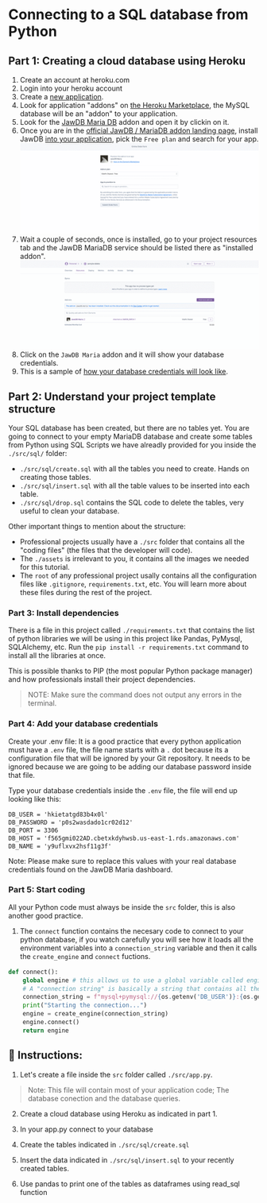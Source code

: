 # Connecting to a SQL database from Python

## Part 1: Creating a cloud database using Heroku

1. Create an account at heroku.com
2. Login into your heroku account
3. Create a [new application](https://dashboard.heroku.com/new-app).
4. Look for application "addons" on [the Heroku Marketplace]( https://elements.heroku.com/addons), the MySQL database will be an "addon" to your application.
5. Look for the [JawDB Maria DB](./assets/jawdb.png) addon and open it by clickin on it.
6. Once you are in the [official JawDB / MariaDB addon landing page](https://elements.heroku.com/addons/jawsdb-maria), install JawDB [into your application](./assets/mariadb.png), pick the `Free plan` and search for your app.
![install jawdb](./assets/dyml1T8uI3.gif)
7. Wait a couple of seconds, once is installed, go to your project resources tab and the JawDB MariaDB service should be listed there as "installed addon".
![install jawdb](./assets/bjEDNLpKKq.gif)
8. Click on the `JawDB Maria` addon and it will show your database credentials.
9. This is a sample of [how your database credentials will look like](./assets/JawsDB.png).


## Part 2: Understand your project template structure

Your SQL database has been created, but there are no tables yet. You are going to connect to your empty MariaDB database and create some tables from Python using SQL Scripts we have alreadly provided for you inside the `./src/sql/` folder:

- `./src/sql/create.sql` with all the tables you need to create. Hands on creating those tables.
- `./src/sql/insert.sql` with all the table values to be inserted into each table.
- `./src/sql/drop.sql` contains the SQL code to delete the tables, very useful to clean your database.

Other important things to mention about the structure:

- Professional projects usually have a `./src` folder that contains all the "coding files" (the files that the developer will code).
- The `./assets` is irrelevant to you, it contains all the images we needed for this tutorial.
- The `root` of any professional project usally contains all the configuration files like `.gitignore`, `requirements.txt`, etc. You will learn more about these files during the rest of the project.

### Part 3: Install dependencies

There is a file in this project called `./requirements.txt` that contains the list of python libraries we will be using in this project like Pandas, PyMysql, SQLAlchemy, etc. Run the `pip install -r requirements.txt` command to install all the libraries at once.

This is possible thanks to PIP (the most popular Python package manager) and how professionals install their project dependencies.

> NOTE: Make sure the command does not output any errors in the terminal.

### Part 4: Add your database credentials 

Create your .env file: It is a good practice that every python application must have a `.env` file, the file name starts with a `.` dot because its a configuration file that will be ignored by your Git repository. It needs to be ignored because we are going to be adding our database password inside that file. 

Type your database credentials inside the `.env` file, the file will end up looking like this:

```
DB_USER = 'hkietatgd83b4x0l'
DB_PASSWORD = 'p0s2wasdado1cr02d12'
DB_PORT = 3306
DB_HOST = 'f565gmi022AD.cbetxkdyhwsb.us-east-1.rds.amazonaws.com'
DB_NAME = 'y9uflxvx2hsf11g3f'
```

Note: Please make sure to replace this values with your real database credentials found on the JawDB Maria dashboard.

### Part 5: Start coding

All your Python code must always be inside the `src` folder, this is also another good practice.

1. The `connect` function contains the necesary code to connect to your python database, if you watch carefully you will see how it loads all the environment variables into a `connection_string` variable and then it calls the `create_engine` and `connect` fuctions.

```py
def connect():
    global engine # this allows us to use a global variable called engine
    # A "connection string" is basically a string that contains all the databse credentials together
    connection_string = f"mysql+pymysql://{os.getenv('DB_USER')}:{os.getenv('DB_PASSWORD')}@{os.getenv('DB_HOST')}/{os.getenv('DB_NAME')}?autocommit=true"
    print("Starting the connection...")
    engine = create_engine(connection_string)
    engine.connect()
    return engine
```

## 📝 Instructions:

1. Let's create a file inside the `src` folder called `./src/app.py`.

> Note: This file will contain most of your application code; The database conection and the database queries.

2. Create a cloud database using Heroku as indicated in part 1.

3. In your app.py connect to your database

4. Create the tables indicated in `./src/sql/create.sql`

5. Insert the data indicated in `./src/sql/insert.sql` to your recently created tables.

6. Use pandas to print one of the tables as dataframes using read_sql function
